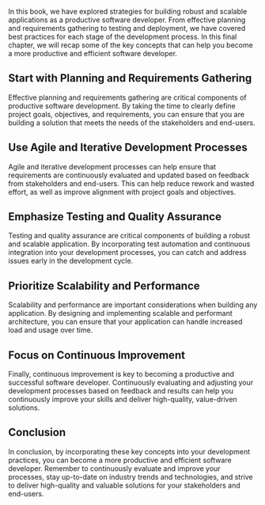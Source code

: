 
In this book, we have explored strategies for building robust and scalable applications as a productive software developer. From effective planning and requirements gathering to testing and deployment, we have covered best practices for each stage of the development process. In this final chapter, we will recap some of the key concepts that can help you become a more productive and efficient software developer.

Start with Planning and Requirements Gathering
----------------------------------------------

Effective planning and requirements gathering are critical components of productive software development. By taking the time to clearly define project goals, objectives, and requirements, you can ensure that you are building a solution that meets the needs of the stakeholders and end-users.

Use Agile and Iterative Development Processes
---------------------------------------------

Agile and iterative development processes can help ensure that requirements are continuously evaluated and updated based on feedback from stakeholders and end-users. This can help reduce rework and wasted effort, as well as improve alignment with project goals and objectives.

Emphasize Testing and Quality Assurance
---------------------------------------

Testing and quality assurance are critical components of building a robust and scalable application. By incorporating test automation and continuous integration into your development processes, you can catch and address issues early in the development cycle.

Prioritize Scalability and Performance
--------------------------------------

Scalability and performance are important considerations when building any application. By designing and implementing scalable and performant architecture, you can ensure that your application can handle increased load and usage over time.

Focus on Continuous Improvement
-------------------------------

Finally, continuous improvement is key to becoming a productive and successful software developer. Continuously evaluating and adjusting your development processes based on feedback and results can help you continuously improve your skills and deliver high-quality, value-driven solutions.

Conclusion
----------

In conclusion, by incorporating these key concepts into your development practices, you can become a more productive and efficient software developer. Remember to continuously evaluate and improve your processes, stay up-to-date on industry trends and technologies, and strive to deliver high-quality and valuable solutions for your stakeholders and end-users.
